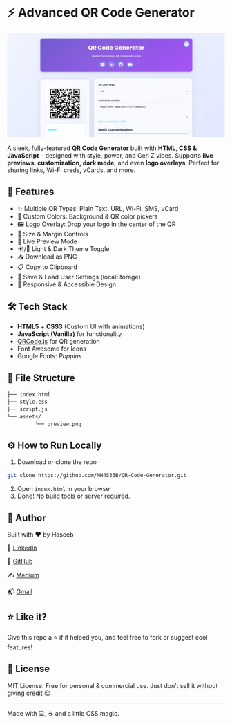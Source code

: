 # ⚡ Advanced QR Code Generator

![QR Generator Screenshot](https://github.com/MH4S33B/QR-Code-Generator/blob/main/assets/preview.png) <!-- Optional: add your own screenshot -->

A sleek, fully-featured **QR Code Generator** built with **HTML, CSS & JavaScript** – designed with style, power, and Gen Z vibes. Supports **live previews, customization, dark mode,** and even **logo overlays**. Perfect for sharing links, Wi-Fi creds, vCards, and more.

## 🚀 Features

- ✨ Multiple QR Types: Plain Text, URL, Wi-Fi, SMS, vCard
- 🎨 Custom Colors: Background & QR color pickers
- 🖼️ Logo Overlay: Drop your logo in the center of the QR
- 📐 Size & Margin Controls
- 🔄 Live Preview Mode
- ☀️/🌙 Light & Dark Theme Toggle
- 📥 Download as PNG
- 📋 Copy to Clipboard
- 💾 Save & Load User Settings (localStorage)
- 🔄 Responsive & Accessible Design

## 🛠️ Tech Stack

- **HTML5** + **CSS3** (Custom UI with animations)
- **JavaScript (Vanilla)** for functionality
- [QRCode.js](https://github.com/davidshimjs/qrcodejs) for QR generation
- Font Awesome for Icons  
- Google Fonts: *Poppins*

## 📁 File Structure

```bash
├── index.html
├── style.css
├── script.js
└── assets/
         └── preview.png
```

## ⚙️ How to Run Locally

1. Download or clone the repo
```bash
git clone https://github.com/MH4S33B/QR-Code-Generator.git
```
2. Open `index.html` in your browser
3. Done! No build tools or server required.

## 🙌 Author
Built with ❤️ by Haseeb

🔗 <a href="https://www.linkedin.com/in/mhaseeb211/">LinkedIn</a>

🐙 <a href="https://github.com/MH4S33B">GitHub</a>

✍️ <a href="https://medium.com/@mh4s33b">Medium</a>

📬 <a href="mailto:mhaseebraja2006@gmail.com">Gmail</a>

## ⭐ Like it?

Give this repo a ⭐ if it helped you, and feel free to fork or suggest cool features!

## 📄 License

MIT License. Free for personal & commercial use. Just don’t sell it without giving credit 😉

--- 

Made with 💻, ☕ and a little CSS magic.
